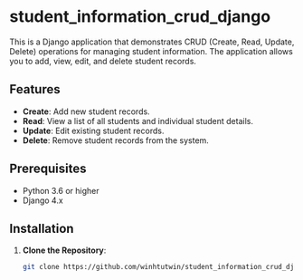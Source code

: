 # student_information_crud_django

This is a Django application that demonstrates CRUD (Create, Read, Update, Delete) operations for managing student information. The application allows you to add, view, edit, and delete student records.

## Features

- **Create**: Add new student records.
- **Read**: View a list of all students and individual student details.
- **Update**: Edit existing student records.
- **Delete**: Remove student records from the system.

## Prerequisites

- Python 3.6 or higher
- Django 4.x

## Installation

1. **Clone the Repository**:
   ```bash
   git clone https://github.com/winhtutwin/student_information_crud_django.git
